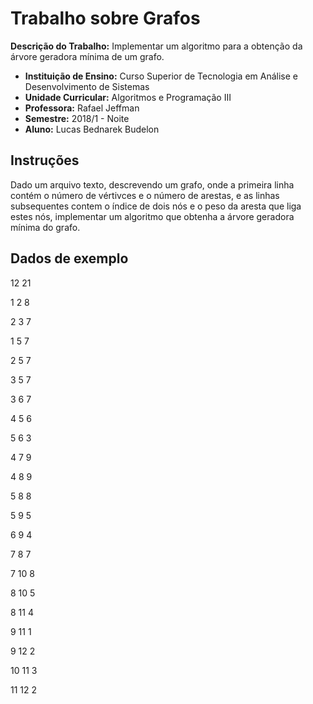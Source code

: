# Trabalho sobre Grafos

**Descrição do Trabalho:** Implementar um algoritmo para a obtenção da árvore geradora mínima de um grafo.

+ **Instituição de Ensino:** Curso Superior de Tecnologia em Análise e Desenvolvimento de Sistemas
+ **Unidade Curricular:** Algoritmos e Programação III
+ **Professora:** Rafael Jeffman
+ **Semestre:** 2018/1 - Noite
+ **Aluno:** Lucas Bednarek Budelon

## Instruções
Dado um arquivo texto, descrevendo um grafo, onde a primeira linha contém o número de vértivces e o número de arestas, e as linhas subsequentes contem o índice de dois nós e o peso da aresta que liga estes nós, implementar um algoritmo que obtenha a árvore geradora mínima do grafo.

## Dados de exemplo
12 21

1 2 8

2 3 7

1 5 7

2 5 7

3 5 7

3 6 7

4 5 6

5 6 3

4 7 9

4 8 9

5 8 8

5 9 5

6 9 4

7 8 7

7 10 8

8 10 5

8 11 4

9 11 1

9 12 2

10 11 3

11 12 2